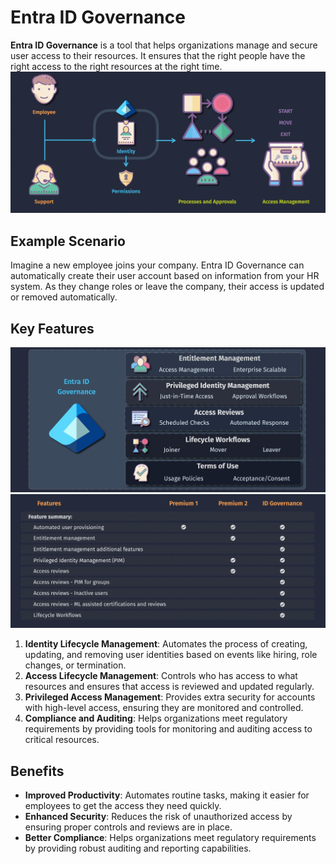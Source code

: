 # Entra ID Governance

**Entra ID Governance** is a tool that helps organizations manage and secure user access to their resources. It ensures that the right people have the right access to the right resources at the right time.
![alt text](entra-governance.png)

## Example Scenario

Imagine a new employee joins your company. Entra ID Governance can automatically create their user account based on information from your HR system. As they change roles or leave the company, their access is updated or removed automatically.

## Key Features

![alt text](entra-governance-1.png)
![alt text](entra-governance-2.png)

1. **Identity Lifecycle Management**: Automates the process of creating, updating, and removing user identities based on events like hiring, role changes, or termination.
2. **Access Lifecycle Management**: Controls who has access to what resources and ensures that access is reviewed and updated regularly.
3. **Privileged Access Management**: Provides extra security for accounts with high-level access, ensuring they are monitored and controlled.
4. **Compliance and Auditing**: Helps organizations meet regulatory requirements by providing tools for monitoring and auditing access to critical resources.

## Benefits

- **Improved Productivity**: Automates routine tasks, making it easier for employees to get the access they need quickly.
- **Enhanced Security**: Reduces the risk of unauthorized access by ensuring proper controls and reviews are in place.
- **Better Compliance**: Helps organizations meet regulatory requirements by providing robust auditing and reporting capabilities.
